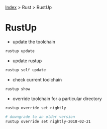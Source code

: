 [Index][home] > Rust > RustUp

# RustUp
- update the toolchain
```bash
rustup update
```
- update rustup
```bash
rustup self update
```
- check current toolchain
```bash
rustup show
```
- override toolchain for a particular directory
```bash
rustup override set nightly

# downgrade to an older version
rustup override set nightly-2018-02-21
```


[home]: /dev-guide
